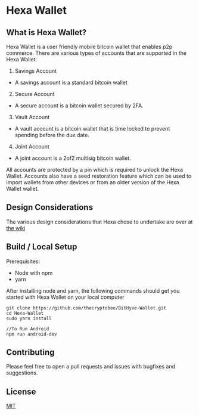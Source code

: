 # Hexa Wallet

## What is Hexa Wallet?

Hexa Wallet is a user friendly mobile bitcoin wallet that enables p2p commerce. There are various types of accounts that are supported in the Hexa Wallet:

1.  Savings Account

- A savings account is a standard bitcoin wallet

2.  Secure Account

- A secure account is a bitcoin wallet secured by 2FA.

3.  Vault Account

- A vault account is a bitcoin wallet that is time locked to prevent spending before the due date.

4.  Joint Account

- A joint account is a 2of2 multisig bitcoin wallet.

All accounts are protected by a pin which is required to unlock the Hexa Wallet. Accounts also have a seed restoration feature which can be used to import wallets from other devices or from an older version of the Hexa Wallet wallet.

## Design Considerations

The various design considerations that Hexa chose to undertake are over at [the wiki](https://github.com/thecryptobee/Hexa-Wallet/wiki/Design-Considerations)

## Build / Local Setup

Prerequisites:

- Node with npm
- yarn

After installing node and yarn, the following commands should get you started with Hexa Wallet on your local computer

```
git clone https://github.com/thecryptobee/BitHyve-Wallet.git
cd Hexa-Wallet
sudo yarn install

//To Run Android
npm run android-dev

```
## Contributing

Please feel free to open a pull requests and issues with bugfixes and suggestions.

## License

[MIT](LICENSE)

